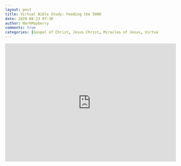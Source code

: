 ```yaml
---
layout: post
title: Virtual Bible Study: Feeding the 5000
date: 2020-08-23 07:30
author: MarkMayberry
comments: true
categories: [Gospel of Christ, Jesus Christ, Miracles of Jesus, Virtual Bible Study]
---
```

<!-- wp:paragraph -->
<p></p>
<!-- /wp:paragraph -->

<!-- wp:html -->
<iframe src="https://www.facebook.com/plugins/video.php?href=https%3A%2F%2Fwww.facebook.com%2Fascoc.org%2Fvideos%2F637109843600535%2F&show_text=1&width=560" width="560" height="387" style="border:none;overflow:hidden" scrolling="no" frameborder="0" allowTransparency="true" allow="encrypted-media" allowFullScreen="true"></iframe>
<!-- /wp:html -->
